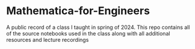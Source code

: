 # Mathematica-for-Engineers
A public record of a class I taught in spring of 2024. This repo contains all of the source notebooks used in the class along with all additional resources and lecture recordings
